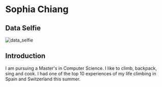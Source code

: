 # Sophia Chiang

## Data Selfie

![data_selfie](data_selfie.jpg)

## Introduction

I am pursuing a Master's in Computer Science. I like to climb, backpack, sing and cook. I had one of the top 10 experiences of my life climbing in Spain and Switzerland this summer. 
